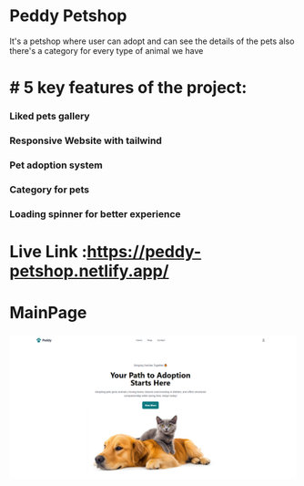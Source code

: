 # Peddy Petshop
It's a petshop where user can adopt and can see the details of the pets also there's a category for every type of animal we have

# # 5 key features of the project:
### Liked pets gallery
### Responsive Website with tailwind
### Pet adoption system
### Category for pets
### Loading spinner for better experience


# Live Link :https://peddy-petshop.netlify.app/
# MainPage
### <img src="./MainPage.png">
